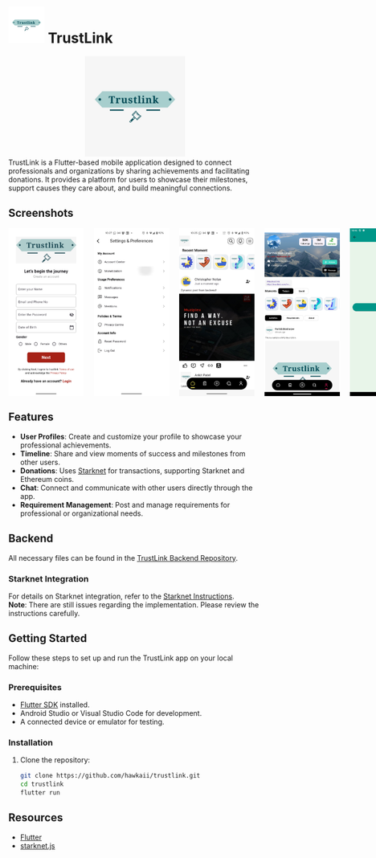# ![app icon](./.github/readme-images/logo_small.png) TrustLink

<div align="center">
  <img src="./.github/readme-images/logo.png" alt="app icon" width="200">
</div>
TrustLink is a Flutter-based mobile application designed to connect professionals and organizations by sharing achievements and facilitating donations. It provides a platform for users to showcase their milestones, support causes they care about, and build meaningful connections.

## Screenshots

<div style="display: flex; gap: 20px;">
  <img src="./.github/readme-images/signup.png" alt="signup" width="150">
  <img src="./.github/readme-images/settings.png" alt="settings" width="150">
  <img src="./.github/readme-images/feed.png" alt="feed" width="150">
  <img src="./.github/readme-images/profile.png" alt="profile" width="150">
  <img src="./.github/readme-images/donation_amount.png" alt="amount" width="150">
  <img src="./.github/readme-images/donation_transcript.png" alt="transcript" width="150">
</div>

## Features

- **User Profiles**: Create and customize your profile to showcase your professional achievements.
- **Timeline**: Share and view moments of success and milestones from other users.
- **Donations**: Uses [Starknet](https://github.com/starknet-io/starknet.js) for transactions, supporting Starknet and Ethereum coins.
- **Chat**: Connect and communicate with other users directly through the app.
- **Requirement Management**: Post and manage requirements for professional or organizational needs.

## Backend
All necessary files can be found in the [TrustLink Backend Repository](https://github.com/hawkaii/TrustLink_backend).

### Starknet Integration
For details on Starknet integration, refer to the [Starknet Instructions](https://github.com/hawkaii/TrustLink_backend/blob/main/starknet_instructions.md).  
**Note**: There are still issues regarding the implementation. Please review the instructions carefully.

## Getting Started

Follow these steps to set up and run the TrustLink app on your local machine:

### Prerequisites

- [Flutter SDK](https://docs.flutter.dev/get-started/install) installed.
- Android Studio or Visual Studio Code for development.
- A connected device or emulator for testing.

### Installation

1. Clone the repository:
   ```bash
   git clone https://github.com/hawkaii/trustlink.git
   cd trustlink
   flutter run
   ```

## Resources
- [Flutter](https://flutter.dev)
- [starknet.js](https://github.com/starknet-io/starknet.js)


